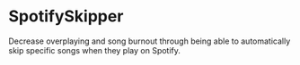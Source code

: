 # SpotifySkipper

Decrease overplaying and song burnout through being able to automatically skip specific songs when they play on Spotify.
